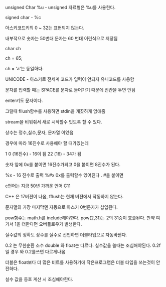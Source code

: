 unsigned Char %u - unsigned 자료형은 %u를 사용한다.

signed char - %c

아스키코드키의 0 ~ 32는 표현되지 않는다.

내부적으로 숫자는 50번대 문자는 60 번대 이런식으로 저장됨

char ch

ch = 65;

ch = 'a'는 동일하다.

UNICODE - 아스키로 전세계 코드가 입력이 안되자 유니코드를 사용함

문자를 입력할 때는 SPACE를 문자로 들어가기 때문에 빈칸을 두면 안됨

enter키도 문자이다.

그럴때 fllush함수를 사용하면 stdin을 개끗하게 없애줌

stream을 비워줘서 새로 시작할수 잇도록 할 수 있다.

상수는 정수,실수,문자, 문자열 이있음

경우에 따라 16진수로 사용해야 할 때가있는데

1 0 \(16진수\) - 16이 됨 22 \(16\) - 34가 됨

숫자 앞에 0x를 붙이면 16진수가되고 0을 붙이면 8진수가 된다.

%x - 16 진수로 출력 %\#x 0x를 출력할수 있어진다 . \#을 붙이면

c언어는 지금 50년 가까운 언어 C11

C++ 은 17버젼이 나옴, fflush는 현재 버젼에서 작동하지 않는다.

문자열의 가장 마지막엔 자동으로 아스키 0번문자가 삽입된다.

pow함수는 math.h를 include해야한다. pow\(2,31\)는 2의 31승이 호출된다. 만약 여기서 1을 더한다면 오버플로우가 발생한다.

실수값의 정확도 상수를 실수로 선언하면 더블타입으로 자동바뀐다.

0.2 는 무한순환 소수 double 와 float는 다르다. 실수값을 쓸때는 조심해야된다. 0.2f일 경우 와 0.2를쓰면 다르게나옴

더블은 float보다 더 많은 비트를 사용하기에 작은프로그램은 더블 타입을 쓰는것이 안전하다. 

실수 값을 등호 계산 시 조심해야한다. 

